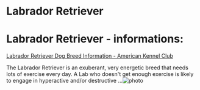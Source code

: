 # Labrador Retriever

# Labrador Retriever - informations:

[Labrador Retriever Dog Breed Information - American Kennel Club](https://www.akc.org/dog-breeds/labrador-retriever/)

The Labrador Retriever is an exuberant, very energetic breed that needs lots of exercise every day. A Lab who doesn't get enough exercise is likely to engage in hyperactive and/or destructive ...![photo](https://www.alcazar.in/UserUploads/Editted-Images/RhfqYYRJi96szQHlBJuF.jpg)